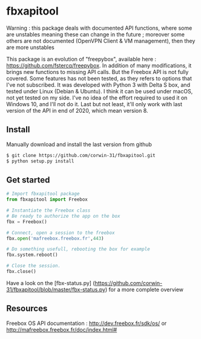 fbxapitool
==========

Warning : this package deals with documented API functions, where some are unstables meaning these can change in the future ; moreover some others are not documented (OpenVPN Client & VM management), then they are more unstables

This package is an evolution of "freepybox", available here : https://github.com/fstercq/freepybox. In addition of many modifications, it brings new functions to missing API calls. But the Freebox API is not fully covered. Some features has not been tested, as they refers to options that I've not subscribed. It was developed with Python 3 with Delta S box, and tested under Linux (Debian & Ubuntu). I think it can be used under macOS, not yet tested on my side. I've no idea of the effort required to used it on Windows 10, and I'll not do it. Last but not least, it'll only work with last version of the API in end of 2020, which mean version 8.

Install
-------

Manually download and install the last version from github
```bash
$ git clone https://github.com/corwin-31/fbxapitool.git
$ python setup.py install
```

Get started
-----------
```python
# Import fbxapitool package
from fbxapitool import Freebox

# Instantiate the Freebox class
# Be ready to authorize the app on the box
fbx = Freebox()

# Connect, open a session to the freebox
fbx.open('mafreebox.freebox.fr',443)

# Do something usefull, rebooting the box for example
fbx.system.reboot()

# Close the session.
fbx.close()
```
Have a look on the [fbx-status.py] (https://github.com/corwin-31/fbxapitool/blob/master/fbx-status.py) for a more complete overview

Resources
---------
Freebox OS API documentation : http://dev.freebox.fr/sdk/os/ or http://mafreebox.freebox.fr/doc/index.html#

